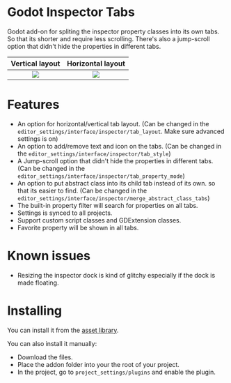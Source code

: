# Godot Inspector Tabs
Godot add-on for spliting the inspector property classes into its own tabs. So that its shorter and require less scrolling.
There's also a jump-scroll option that didn't hide the properties in different tabs.

Vertical layout           |  Horizontal layout
:-------------------------:|:-------------------------:
![](https://github.com/user-attachments/assets/fc5455d2-c48d-4e1f-b51f-4c09e2d4eb83)  |  ![](https://github.com/user-attachments/assets/e2849982-a57f-46d6-bcfa-c38676032b9d)

# Features
- An option for horizontal/vertical tab layout. (Can be changed in the `editor_settings/interface/inspector/tab_layout`. Make sure advanced settings is on)
- An option to add/remove text and icon on the tabs. (Can be changed in the `editor_settings/interface/inspector/tab_style`)
- A Jump-scroll option that didn't hide the properties in different tabs. (Can be changed in the `editor_settings/interface/inspector/tab_property_mode`)
- An option to put abstract class into its child tab instead of its own. so that its easier to find. (Can be changed in the `editor_settings/interface/inspector/merge_abstract_class_tabs`)
- The built-in property filter will search for properties on all tabs.
- Settings is synced to all projects.
- Support custom script classes and GDExtension classes.
- Favorite property will be shown in all tabs.

# Known issues
- Resizing the inspector dock is kind of glitchy especially if the dock is made floating.

# Installing
You can install it from the [asset library](https://godotengine.org/asset-library/asset/3951).

You can also install it manually:
- Download the files.
- Place the addon folder into your the root of your project.
- In the project, go to `project_settings/plugins` and enable the plugin.
